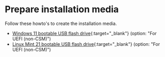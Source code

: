 # Prepare installation media

Follow these howto's to create the installation media.

- [Windows 11 bootable USB flash drive](../../howtos/windows11-bootable-usb-flash-drive/index.md){:target="_blank"} (option: "For UEFI (non-CSM)")
- [Linux Mint 21 bootable USB flash drive](../../howtos/linuxmint21-bootable-usb-flash-drive/index.md){:target="_blank"} (option: "For UEFI (non-CSM)")